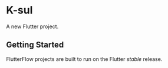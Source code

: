 # K-sul

A new Flutter project.

## Getting Started

FlutterFlow projects are built to run on the Flutter _stable_ release.
